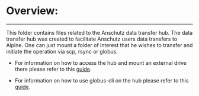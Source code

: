 # Overview:
-------------
This folder contains files related to the Anschutz data transfer hub.
The data transfer hub was created to facilitate Anschutz users data transfers to Alpine.
One can just mount a folder of interest that he wishes to transfer and initiate the 
operation via scp, rsync or globus.

* For information on how to access the hub and mount an external drive there please refer to this [guide](https://github.com/kf-cuanschutz/CU-Anschutz-HPC-documentation/blob/main/Anschutz_Data-transfer-hub/data_hub_onboarding.md).

* For information on how to use globus-cli on the hub please refer to this [guide](https://github.com/kf-cuanschutz/CU-Anschutz-HPC-documentation/blob/main/Anschutz_Data-transfer-hub/globus-cli_on_the_dthub.md).
 
